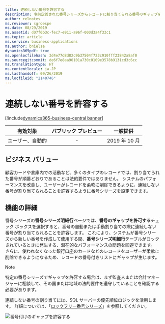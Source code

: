```yaml
---
title: 連続しない番号を許容する
description: 事前定義された番号シリーズからレコードに割り当てられる番号のギャップを許容できるようになりました。
author: relnotes
ms.reviewer: sgroespe
ms.date: 08/29/2019
ms.assetid: d07f6b3c-fec7-e911-a96f-000d3a4f33c1
ms.topic: article
ms.service: business-applications
ms.author: bnielse
dynamics365pdf: true
ms.openlocfilehash: 3d4e77d8d82c9b37504f723c910fff23842a8af0
ms.sourcegitcommit: de6f7e8aa90101a730c0109e3578b9131cd3c6cc
ms.translationtype: HT
ms.contentlocale: ja-JP
ms.lasthandoff: 09/26/2019
ms.locfileid: "2140746"
---
```

# <a name="allow-non-sequential-numbering"></a>連続しない番号を許容する
[!include[dynamics365-business-central banner](../includes/dynamics365-business-central.md)]

| 有効対象    |  パブリック プレビュー | 一般提供 | 
| ---------- | :----------: |:----------: |
|ユーザー、自動的|-| 2019 年 10 月|


## <a name="business-value"></a>ビジネス バリュー
<!-- bv start -->
顧客カードや倉庫内での活動など、多くのタイプのレコードでは、割り当てられた番号が順番どおりであることは法的要件ではありません。 システムのパフォーマンスを改善し、ユーザーがレコードを柔軟に削除できるように、連続しない番号が割り当てられることを許容するように番号シリーズを設定できます。
<!-- bv end -->



## <a name="feature-details"></a>機能の詳細
<!--feature detail start -->
番号シリーズの**番号シリーズ明細行**ページでは、**番号のギャップを許可する**チェック ボックスを選択すると、番号の自動または手動割り当ての際に連続しない番号が割り当てられることを許容します。 これにより、システムが番号シリーズから新しい番号を作成して使用する間、**番号シリーズ明細行**テーブルがロックされているときに発生する、潜在的なパフォーマンスの問題を回避できます。 さらに、使われなくなった銀行口座のカードなどのレコードをユーザーが柔軟に削除できるようになるため、レコードの番号付きリストにギャップが生じます。 

> [!NOTE]
> 特定の番号シリーズでギャップを許容する場合は、まず監査人または会計マネージャーに相談して、その国または地域の法的要件を遵守していることを確認する必要があります。

連続しない番号の割り当てには、SQL サーバーの優先順位ロジックを活用します。 詳細については、「[ロックフリー番号シリーズ](lock-free-number-series.md)」を参照してください。

![番号付けのギャップを許容する](media/allow_gaps_in_no_series_lines.png "番号付けのギャップを許容する")

<!--feature detail end -->





